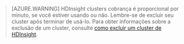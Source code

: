 

> [AZURE.WARNING] HDInsight clusters cobrança é proporcional por minuto, se você estiver usando ou não. Lembre-se de excluir seu cluster após terminar de usá-lo. Para obter informações sobre a exclusão de um cluster, consulte [como excluir um cluster de HDInsight](../articles/hdinsight/hdinsight-delete-cluster.md).

